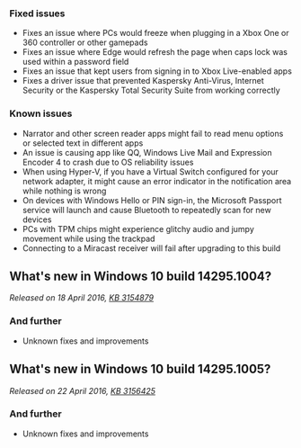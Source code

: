 ### Fixed issues
- Fixes an issue where PCs would freeze when plugging in a Xbox One or 360 controller or other gamepads
- Fixes an issue where Edge would refresh the page when caps lock was used within a password field
- Fixes an issue that kept users from signing in to Xbox Live-enabled apps
- Fixes a driver issue that prevented Kaspersky Anti-Virus, Internet Security or the Kaspersky Total Security Suite from working correctly

### Known issues
- Narrator and other screen reader apps might fail to read menu options or selected text in different apps
- An issue is causing app like QQ, Windows Live Mail and Expression Encoder 4 to crash due to OS reliability issues
- When using Hyper-V, if you have a Virtual Switch configured for your network adapter, it might cause an error indicator in the notification area while nothing is wrong
- On devices with Windows Hello or PIN sign-in, the Microsoft Passport service will launch and cause Bluetooth to repeatedly scan for new devices
- PCs with TPM chips might experience glitchy audio and jumpy movement while using the trackpad
- Connecting to a Miracast receiver will fail after upgrading to this build

## What's new in Windows 10 build 14295.1004?
_Released on 18 April 2016, [KB 3154879](https://support.microsoft.com/?kbid=3154879)_

### And further
- Unknown fixes and improvements

## What's new in Windows 10 build 14295.1005?
_Released on 22 April 2016, [KB 3156425](https://support.microsoft.com/?kbid=3156425)_

### And further
- Unknown fixes and improvements
